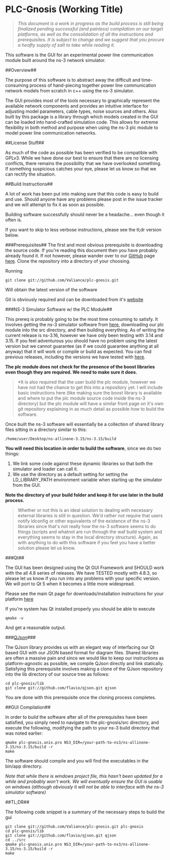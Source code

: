 # PLC-Gnosis (Working Title) #

> _This document is a work in progress as the build process is still being finalized pending successful (and painless) compilation on our target platforms, as well as the consolidation of all the instructions and prerequisites. It is subject to change and we suggest that you procure a heafty supply of salt to take while reading it._ 

This software is the GUI for an experimental power line communication module built around the ns-3 network simulator.

##Overview##

The purpose of this software is to abstract away the difficult and time-consuming process of hand-piecing together power line communication network models from scratch in c++ using the ns-3 simulator. 

The GUI provides most of the tools necessary to graphically represent the available network components and provides an intuitive interface for adjusting model parameters, cable types, noise sources and others. Also built by this package is a library through which models created in the GUI can be loaded into hand-crafted simulation code. This allows for extreme flexibility in both method and purpose when using the ns-3 plc module to model power line communication networks.

##License Stuff##

As much of the code as possible has been verified to be compatible with GPLv3. While we have done our best to ensure that there are no licensing conflicts, there remains the possibility that we have overlooked something. If something suspicious catches your eye, please let us know so that we can rectify the situation.

##Build Instructions##

A lot of work has been put into making sure that this code is easy to build and use. Should anyone have any problems please post in the issue tracker and we will attempt to fix it as soon as possible. 

Building software successfully should never be a headache... even though it often is.

If you want to skip to less verbose instructions, please see the tl;dr version below.

###Prerequisites##
The first and most obvious prerequisite is downloading the source code. If you're reading this document then you have probably already found it. If not however, please wander over to our [GitHub](http://github.com) page [here](http://github.com/Valiance/plc-gnosis "PLC-Gnosis Main Git Repository"). Clone the repository into a directory of your choosing.

Running

	git clone git://github.com/Valiance/plc-gnosis.git

Will obtain the latest version of the software


Git is obviously required and can be downloaded from it's [website](http://git-scm.com/)

###NS-3 Simulator Software w/ the PLC Module##

This prereq is probably going to be the most time consuming to satisfy. It involves getting the ns-3 simulator software from [here](http://www.nsnam.org/), downloading our plc module into the src directory, and then building everything. As of writing the current release is ns-3.16, however we have only been testing with 3.14 and 3.15. If you feel adventurous you should have no problem using the latest version but we cannot guarantee (as if we could guarantee anything at all anyway) that it will work or compile or build as expected. You can find previous releases, including the versions we have tested with [here](http://www.nsnam.org/releases/older/).

**The plc module does not check for the presence of the boost libraries even though they are required. We need to make sure it does.**

>*It is also required that the user build the plc module, however we have not had the chance to get this into a repository yet. I will include basic instructions here (like making sure the boost library is available and where to put the plc module source code inside the ns-3 directory) but the plc module will have a similar front page on it's own git repository explaining in as much detail as possible how to build the software.

Once built the ns-3 software will essentially be a collection of shared library files sitting in a directory similar to this:

	/home/user/Desktop/ns-allinone-3.15/ns-3.15/build

**You will need this location in order to build the software**, since we do two things:

1. We link some code against these dynamic libraries so that both the simulator and loader can call it.
2. We use the directory as a default setting for setting the LD\_LIBRARY\_PATH environment variable when starting up the simulator from the GUI. 

**Note the directory of your build folder and keep it for use later in the build process.**

>Whether or not this is an ideal solution to dealing with necessary external libraries is still in question. We'd rather not require that users notify ldconfig or other equivalents of the existence of the ns-3 libraries since that's not really how the ns-3 software seems to do things (scripts and whatnot are run through the waf build system and everything seems to stay in the local directory structure). Again, as with anything to do with this software if you feel you have a better solution please let us know. 

###Qt##

The GUI has been designed using the Qt GUI Framework and SHOULD work with the all 4.8 series of releases. We have TESTED mostly with 4.8.3, so please let us know if you run into any problems with your specific version. We will port to Qt 5 when it becomes a little more widespread.

Please see the main Qt page for downloads/installation instructions for your platform [here](http://qt-project.org "Qt Project Main Site")

If you're system has Qt installed properly you should be able to execute
	
	qmake -v

And get a reasonable output.

###_[QJson](https://github.com/flavio/qjson "GitHub page for QJson")_###

The QJson library provides us with an elegant way of interfacing our Qt based GUI with our JSON based format for diagram files. Shared libraries are often a massive pain and since we would like to keep our instructions as platform-agnostic as possible, we compile QJson directly and link statically. Satisfying this prerequisite involves making a clone of the QJson repository into the lib directory of our source tree as follows:

	cd plc-gnosis/lib  
	git clone git://github.com/flavio/qjson.git qjson

You are done with this prerequisite once the cloning process completes.

##GUI Compilation##

In order to build the software after all of the prerequisites have been satisfied, you simply need to navigate to the plc-gnosis/src directory, and execute the following, modifying the path to your ns-3 build directory that was noted earlier:

	qmake plc-gnosis.unix.pro NS3_DIR=/your-path-to-ns3/ns-allinone-3.15/ns-3.15/build -r
	make

The software should compile and you will find the executables in the bin/app directory.

*Note that while there is windows project file, this hasn't been updated for a while and probably won't work. We will eventually ensure the GUI is usable on windows (although obviously it will not be able to interface with the ns-3 simulator software)*

##TL;DR##

The following code snippet is a summary of the necessary steps to build the gui

	git clone git://github.com/Valiance/plc-gnosis.git plc-gnosis  
	cd plc-gnosis/lib  
	git clone git://github.com/flavio/qjson.git qjson  
	cd ../src  
	qmake plc-gnosis.unix.pro NS3_DIR=/your-path-to-ns3/ns-allinone-3.15/ns-3.15/build -r  
	make  






